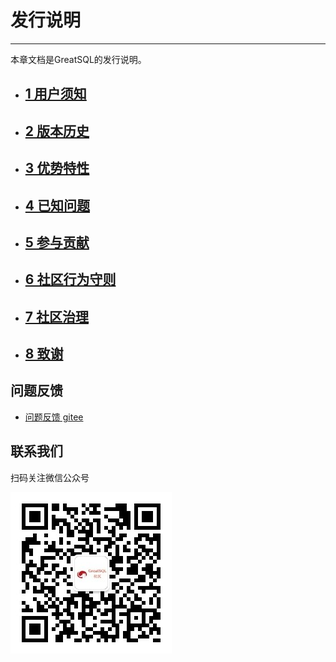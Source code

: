 # 发行说明
---
本章文档是GreatSQL的发行说明。

- ## [1 用户须知](./1-1-notes-to-users.md)
- ## [2 版本历史](./1-2-release-history.md)
- ## [3 优势特性](./1-3-greatsql-features.md)
- ## [4 已知问题](./1-4-issues-known.md)
- ## [5 参与贡献](./1-5-contribute-to-greatsql.md)
- ## [6 社区行为守则](./1-6-community-rules.md)
- ## [7 社区治理](./1-8-community-toc.md)
- ## [8 致谢](./1-7-thanks.md)


**问题反馈**
---
- [问题反馈 gitee](https://gitee.com/GreatSQL/GreatSQL-Manual/issues)


**联系我们**
---

扫码关注微信公众号

![greatsql-wx](/greatsql-wx.jpg)
